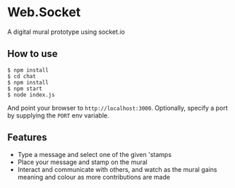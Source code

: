 
# Web.Socket

A digital mural prototype using socket.io

## How to use

```
$ npm install
$ cd chat
$ npm install
$ npm start
$ node index.js
```

And point your browser to `http://localhost:3000`. Optionally, specify
a port by supplying the `PORT` env variable.

## Features

- Type a message and select one of the given 'stamps
- Place your message and stamp on the mural
- Interact and communicate with others, and watch as the mural gains meaning and colour as more contributions are made
